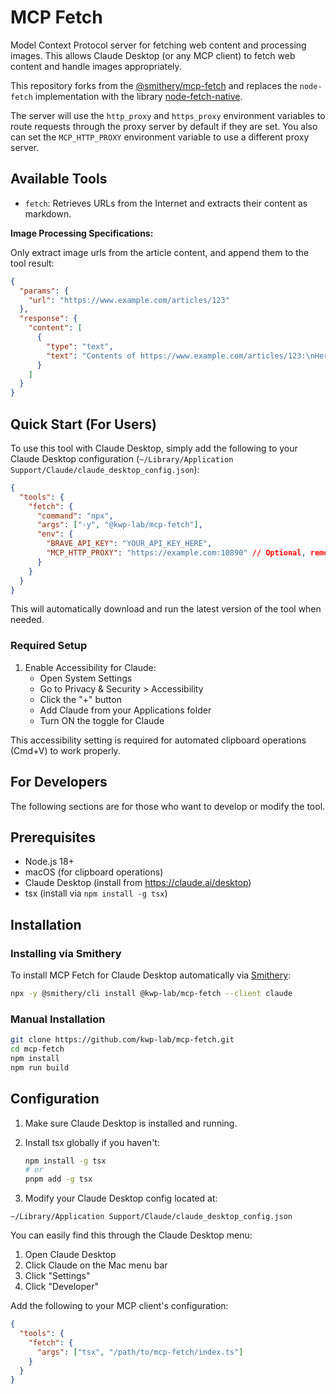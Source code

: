 # MCP Fetch

Model Context Protocol server for fetching web content and processing images. This allows Claude Desktop (or any MCP client) to fetch web content and handle images appropriately.

This repository forks from the [@smithery/mcp-fetch](https://github.com/smithery-ai/mcp-fetch) and replaces the `node-fetch` implementation with the library [node-fetch-native](https://www.npmjs.com/package/node-fetch-native).

The server will use the `http_proxy` and `https_proxy` environment variables to route requests through the proxy server by default if they are set.
You also can set the `MCP_HTTP_PROXY` environment variable to use a different proxy server.

## Available Tools

- `fetch`: Retrieves URLs from the Internet and extracts their content as markdown.

**Image Processing Specifications:**

Only extract image urls from the article content, and append them to the tool result:

```json
{
  "params": {
    "url": "https://www.example.com/articles/123"
  },
  "response": {
    "content": [
      {
        "type": "text",
        "text": "Contents of https://www.example.com/articles/123:\nHere is the article content\n\nImages found in article:\n- https://www.example.com/1.jpg.webp\n- https://www.example.com/2.jpg.webp\n- https://www.example.com/3.webp"
      }
    ]
  }
}
```

## Quick Start (For Users)

To use this tool with Claude Desktop, simply add the following to your Claude Desktop configuration (`~/Library/Application Support/Claude/claude_desktop_config.json`):

```json
{
  "tools": {
    "fetch": {
      "command": "npx",
      "args": ["-y", "@kwp-lab/mcp-fetch"],
      "env": {
        "BRAVE_API_KEY": "YOUR_API_KEY_HERE",
        "MCP_HTTP_PROXY": "https://example.com:10890" // Optional, remove if not needed
      }
    }
  }
}
```

This will automatically download and run the latest version of the tool when needed.

### Required Setup

1. Enable Accessibility for Claude:
   - Open System Settings
   - Go to Privacy & Security > Accessibility
   - Click the "+" button
   - Add Claude from your Applications folder
   - Turn ON the toggle for Claude

This accessibility setting is required for automated clipboard operations (Cmd+V) to work properly.

## For Developers

The following sections are for those who want to develop or modify the tool.

## Prerequisites

- Node.js 18+
- macOS (for clipboard operations)
- Claude Desktop (install from https://claude.ai/desktop)
- tsx (install via `npm install -g tsx`)

## Installation

### Installing via Smithery

To install MCP Fetch for Claude Desktop automatically via [Smithery](https://smithery.ai/server/@kwp-lab/mcp-fetch):

```bash
npx -y @smithery/cli install @kwp-lab/mcp-fetch --client claude
```

### Manual Installation

```bash
git clone https://github.com/kwp-lab/mcp-fetch.git
cd mcp-fetch
npm install
npm run build
```

## Configuration

1. Make sure Claude Desktop is installed and running.

2. Install tsx globally if you haven't:

    ```bash
    npm install -g tsx
    # or
    pnpm add -g tsx
    ```

3. Modify your Claude Desktop config located at:

`~/Library/Application Support/Claude/claude_desktop_config.json`

You can easily find this through the Claude Desktop menu:

1. Open Claude Desktop
2. Click Claude on the Mac menu bar
3. Click "Settings"
4. Click "Developer"

Add the following to your MCP client's configuration:

```json
{
  "tools": {
    "fetch": {
      "args": ["tsx", "/path/to/mcp-fetch/index.ts"]
    }
  }
}
```
